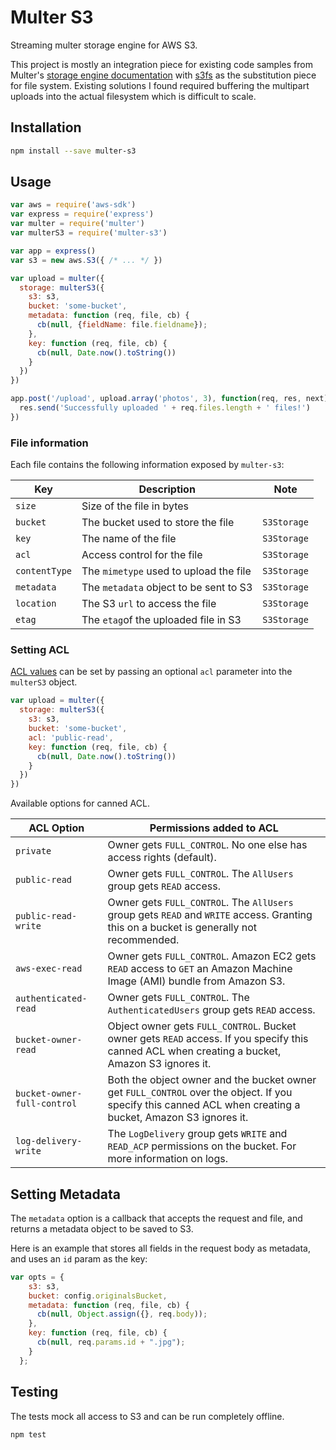 # Multer S3

Streaming multer storage engine for AWS S3.

This project is mostly an integration piece for existing code samples from Multer's [storage engine documentation](https://github.com/expressjs/multer/blob/master/StorageEngine.md) with [s3fs](https://github.com/RiptideElements/s3fs) as the substitution piece for file system.  Existing solutions I found required buffering the multipart uploads into the actual filesystem which is difficult to scale.

## Installation

```sh
npm install --save multer-s3
```

## Usage

```javascript
var aws = require('aws-sdk')
var express = require('express')
var multer = require('multer')
var multerS3 = require('multer-s3')

var app = express()
var s3 = new aws.S3({ /* ... */ })

var upload = multer({
  storage: multerS3({
    s3: s3,
    bucket: 'some-bucket',
    metadata: function (req, file, cb) {
      cb(null, {fieldName: file.fieldname});
    },
    key: function (req, file, cb) {
      cb(null, Date.now().toString())
    }
  })
})

app.post('/upload', upload.array('photos', 3), function(req, res, next) {
  res.send('Successfully uploaded ' + req.files.length + ' files!')
})
```

### File information

Each file contains the following information exposed by `multer-s3`:

Key | Description | Note
--- | --- | ---
`size` | Size of the file in bytes |
`bucket` | The bucket used to store the file | `S3Storage`
`key` | The name of the file | `S3Storage`
`acl` | Access control for the file | `S3Storage`
`contentType` | The `mimetype` used to upload the file | `S3Storage`
`metadata` | The `metadata` object to be sent to S3 | `S3Storage`
`location` | The S3 `url` to access the file  | `S3Storage`
`etag` | The `etag`of the uploaded file in S3  | `S3Storage`

### Setting ACL

[ACL values](http://docs.aws.amazon.com/AmazonS3/latest/dev/acl-overview.html#canned-acl) can be set by passing an optional `acl` parameter into the `multerS3` object.

```javascript
var upload = multer({
  storage: multerS3({
    s3: s3,
    bucket: 'some-bucket',
    acl: 'public-read',
    key: function (req, file, cb) {
      cb(null, Date.now().toString())
    }
  })
})
```

Available options for canned ACL.

ACL Option | Permissions added to ACL
--- | ---
`private` | Owner gets `FULL_CONTROL`. No one else has access rights (default).
`public-read` | Owner gets `FULL_CONTROL`. The `AllUsers` group gets `READ` access.
`public-read-write` | Owner gets `FULL_CONTROL`. The `AllUsers` group gets `READ` and `WRITE` access. Granting this on a bucket is generally not recommended.
`aws-exec-read` | Owner gets `FULL_CONTROL`. Amazon EC2 gets `READ` access to `GET` an Amazon Machine Image (AMI) bundle from Amazon S3.
`authenticated-read` | Owner gets `FULL_CONTROL`. The `AuthenticatedUsers` group gets `READ` access.
`bucket-owner-read` | Object owner gets `FULL_CONTROL`. Bucket owner gets `READ` access. If you specify this canned ACL when creating a bucket, Amazon S3 ignores it.
`bucket-owner-full-control` | Both the object owner and the bucket owner get `FULL_CONTROL` over the object. If you specify this canned ACL when creating a bucket, Amazon S3 ignores it.
`log-delivery-write` | The `LogDelivery` group gets `WRITE` and `READ_ACP` permissions on the bucket. For more information on logs.

## Setting Metadata

The `metadata` option is a callback that accepts the request and file, and returns a metadata object to be saved to S3.

Here is an example that stores all fields in the request body as metadata, and uses an `id` param as the key: 

```javascript
var opts = {
    s3: s3,
    bucket: config.originalsBucket,
    metadata: function (req, file, cb) {
      cb(null, Object.assign({}, req.body));
    },
    key: function (req, file, cb) {
      cb(null, req.params.id + ".jpg");
    }
  };
```


## Testing

The tests mock all access to S3 and can be run completely offline.

```sh
npm test
```
